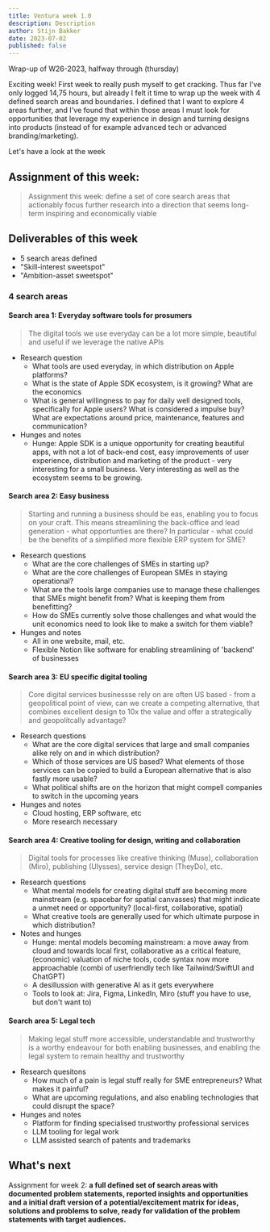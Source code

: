 ```yaml
---
title: Ventura week 1.0
description: Description
author: Stijn Bakker
date: 2023-07-02
published: false
---
```


Wrap-up of W26-2023, halfway through (thursday)

Exciting week! First week to really push myself to get cracking. Thus far I've only logged 14,75 hours, but already I felt it time to wrap up the week with 4 defined search areas and boundaries. I defined that I want to explore 4 areas further, and I've found that within those areas I must look for opportunities that leverage my experience in design and turning designs into products (instead of for example advanced tech or advanced branding/marketing).

Let's have a look at the week

## Assignment of this week:

> Assignment this week: define a set of core search areas that actionably focus further research into a direction that seems long-term inspiring and economically viable

## Deliverables of this week

- 5 search areas defined
- "Skill-interest sweetspot"
- "Ambition-asset sweetspot"

### 4 search areas

#### Search area 1: Everyday software tools for prosumers

> The digital tools we use everyday can be a lot more simple, beautiful and useful if we leverage the native APIs

- Research question
  - What tools are used everyday, in which distribution on Apple platforms?
  - What is the state of Apple SDK ecosystem, is it growing? What are the economics
  - What is general willingness to pay for daily well designed tools, specifically for Apple users? What is considered a impulse buy? What are expectations around price, maintenance, features and communication?
- Hunges and notes
  - Hunge: Apple SDK is a unique opportunity for creating beautiful apps, with not a lot of back-end cost, easy improvements of user experience, distribution and marketing of the product - very interesting for a small business. Very interesting as well as the ecosystem seems to be growing.

#### Search area 2: Easy business

> Starting and running a business should be eas, enabling you to focus on your craft. This means streamlining the back-office and lead generation - what opportunties are there? In particular - what could be the benefits of a simplified more flexible ERP system for SME?

- Research questions
  - What are the core challenges of SMEs in starting up?
  - What are the core challenges of European SMEs in staying operational?
  - What are the tools large companies use to manage these challenges that SMEs might benefit from? What is keeping them from benefitting?
  - How do SMEs currently solve those challenges and what would the unit economics need to look like to make a switch for them viable?
- Hunges and notes
  - All in one website, mail, etc.
  - Flexible Notion like software for enabling streamlining of 'backend' of businesses

#### Search area 3: EU specific digital tooling

> Core digital services businessse rely on are often US based - from a geopolitical point of view, can we create a competing alternative, that combines excellent design to 10x the value and offer a strategically and geopolitcally advantage?

- Research questions
  - What are the core digital services that large and small companies alike rely on and in which distribution?
  - Which of those services are US based? What elements of those services can be copied to build a European alternative that is also fastly more usable?
  - What political shifts are on the horizon that might compell companies to switch in the upcoming years
- Hunges and notes
  - Cloud hosting, ERP software, etc
  - More research necessary

#### Search area 4: Creative tooling for design, writing and collaboration

> Digital tools for processes like creative thinking (Muse), collaboration (Miro), publishing (Ulysses), service design (TheyDo), etc.

- Research questions
  - What mental models for creating digital stuff are becoming more mainstream (e.g. spacebar for spatial canvasses) that might indicate a unmet need or opportunity? (local-first, collaborative, spatial)
  - What creative tools are generally used for which ultimate purpose in which distribution?
- Notes and hunges
  - Hunge: mental models becoming mainstream: a move away from cloud and towards local first, collaborative as a critical feature, (economic) valuation of niche tools, code syntax now more approachable (combi of userfriendly tech like Tailwind/SwiftUI and ChatGPT)
  - A desillussion with generative AI as it gets everywhere
  - Tools to look at: Jira, Figma, LinkedIn, Miro (stuff you have to use, but don't want to)

#### Search area 5: Legal tech

> Making legal stuff more accessible, understandable and trustworthy is a worthy endeavour for both enabling businesses, and enabling the legal system to remain healthy and trustworthy

- Research quesitons
  - How much of a pain is legal stuff really for SME entrepreneurs? What makes it painful?
  - What are upcoming regulations, and also enabling technologies that could disrupt the space?
- Hunges and notes
  - Platform for finding specialised trustworthy professional services
  - LLM tooling for legal work
  - LLM assisted search of patents and trademarks

## What's next

Assignment for week 2: **a full defined set of search areas with documented problem statements, reported insights and opportunities and a initial draft version of a potential/excitement matrix for ideas, solutions and problems to solve, ready for validation of the problem statements with target audiences.**
